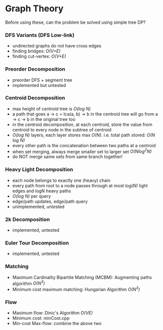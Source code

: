 # Graph Theory

Before using these, can the problem be solved using simple tree DP?

### DFS Variants (DFS Low-link)
- undirected graphs do not have cross edges
- finding bridges: _O(V+E)_
- finding cut-vertex: _O(V+E)_

### Preorder Decomposition
- preorder DFS + segment tree
- implemented but untested

### Centroid Decomposition
- max height of centroid tree is _O(log N)_
- a path that goes a -> c = lca(a, b) -> b in the centroid tree will go from a -> c -> b in the original tree too
- in the centroid decomposition, at each centroid, store the value from centroid to every node in the subtree of centroid
- _O(log N)_ layers, each layer stores max _O(N)_. i.e. total path stored: _O(N log N)_
- every other path is the concatenation between two paths at a centroid 
- when set merging, always merge smaller set to larger set _O(Nlog<sup>2</sup>N)_
- do NOT merge same sets from same branch together!

### Heavy Light Decomposition
- each node belongs to exactly one (heavy) chain
- every path from root to a node passes through at most _log(N)_ light edges and logN heavy paths
- _O(log N)_ per query
- edge/path updates, edge/path query
- unimplemented, untested

### 2k Decomposition
- implemented, untested

### Euler Tour Decomposition
- implemented, untested

### Matching
- Maximum Cardinality Bipartite Matching (MCBM): Augmenting paths algorithm _O(N<sup>3</sup>)_
- Minimum cost maximum matching: Hungarian Algorithm _O(N<sup>3</sup>)_

### Flow
- Maximum flow: Dinic's Algorithm _O(VE)_
- Minimum cost: minCost.cpp
- Min-cost Max-flow: combine the above two
